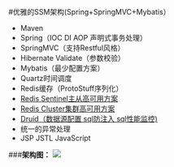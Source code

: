 #优雅的SSM架构(Spring+SpringMVC+Mybatis）
- Maven
- Spring（IOC DI AOP 声明式事务处理）
- SpringMVC（支持Restful风格）
- Hibernate Validate（参数校验）
- Mybatis（最少配置方案）
- Quartz时间调度
- Redis缓存（ProtoStuff序列化）
- [Redis Sentinel主从高可用方案](http://wosjiangjun.iteye.com/blog/2289593)
- [Redis Cluster集群高可用方案](http://wosjiangjun.iteye.com/blog/2289220)
- [Druid（数据源配置 sql防注入 sql性能监控)](http://wosjiangjun.iteye.com/blog/2306139)
- 统一的异常处理
- JSP JSTL JavaScript

###**架构图：**
![](http://i.imgur.com/vc6iu0X.png)